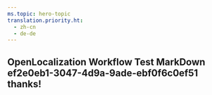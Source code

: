 ```yaml
---
ms.topic: hero-topic
translation.priority.ht: 
  - zh-cn
  - de-de
---
```

## OpenLocalization Workflow Test MarkDown ef2e0eb1-3047-4d9a-9ade-ebf0f6c0ef51 thanks!

